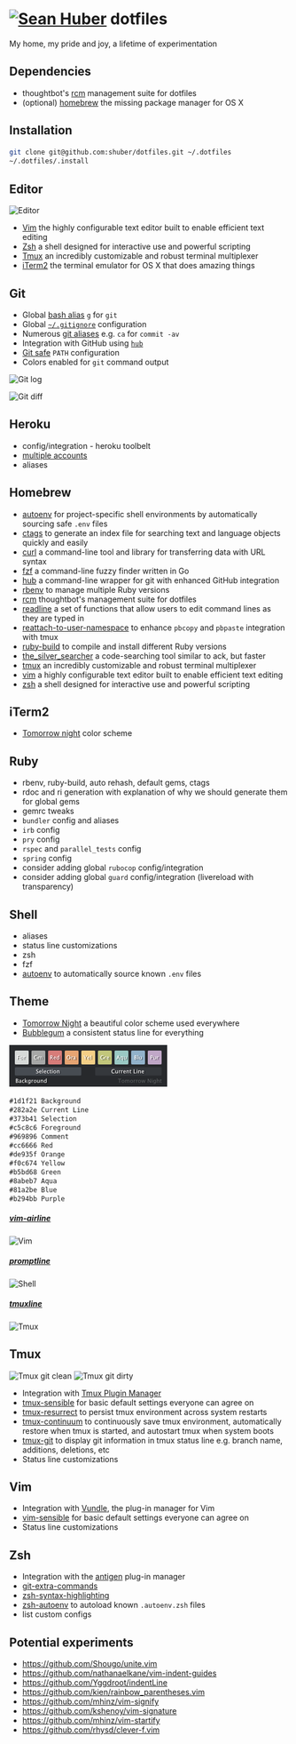 # [![Sean Huber](https://cloud.githubusercontent.com/assets/2419/6550752/832d9a64-c5ea-11e4-9717-6f9aa6e023b5.png)](https://github.com/shuber) dotfiles

My home, my pride and joy, a lifetime of experimentation

## Dependencies

* thoughtbot's [rcm](https://github.com/thoughtbot/rcm) management suite for dotfiles
* (optional) [homebrew](http://brew.sh/) the missing package manager for OS X

## Installation

```bash
git clone git@github.com:shuber/dotfiles.git ~/.dotfiles
~/.dotfiles/.install
```

## Editor

![Editor](https://www.dropbox.com/s/e4846hxq04a4qu9/Screenshot%202015-08-29%2014.28.59.png?dl=1)

* [Vim](http://www.vim.org/) the highly configurable text editor built to enable efficient text editing
* [Zsh](http://www.zsh.org/) a shell designed for interactive use and powerful scripting
* [Tmux](https://tmux.github.io/) an incredibly customizable and robust terminal multiplexer
* [iTerm2](https://www.iterm2.com/) the terminal emulator for OS X that does amazing things

## Git

* Global [bash alias](https://github.com/shuber/dotfiles/blob/master/shell/aliases/git.sh#L1) `g` for `git`
* Global [`~/.gitignore`](https://github.com/shuber/dotfiles/blob/master/gitignore) configuration
* Numerous [git aliases](https://github.com/shuber/dotfiles/blob/master/gitconfig#L1) e.g. `ca` for `commit -av`
* Integration with GitHub using [`hub`](https://hub.github.com/)
* [Git safe](https://github.com/thoughtbot/suspenders/pull/282) `PATH` configuration
* Colors enabled for `git` command output

![Git log](https://www.dropbox.com/s/rio9s6xa8nhacqm/Screenshot%202015-08-30%2015.13.22.png?dl=1)

![Git diff](https://www.dropbox.com/s/kckxiwc0bmahzgi/Screenshot%202015-08-30%2015.15.13.png?dl=1)

## Heroku

* config/integration - heroku toolbelt
* [multiple accounts](https://github.com/ddollar/heroku-accounts)
* aliases

## Homebrew

* [autoenv](https://github.com/kennethreitz/autoenv) for project-specific shell environments by automatically sourcing safe `.env` files
* [ctags](http://ctags.sourceforge.net/index.html) to generate an index file for searching text and language objects quickly and easily
* [curl](http://curl.haxx.se/) a command-line tool and library for transferring data with URL syntax
* [fzf](https://github.com/junegunn/fzf) a command-line fuzzy finder written in Go
* [hub](https://hub.github.com/) a command-line wrapper for git with enhanced GitHub integration
* [rbenv](https://github.com/sstephenson/rbenv) to manage multiple Ruby versions
* [rcm](https://github.com/thoughtbot/rcm) thoughtbot's management suite for dotfiles
* [readline](https://tiswww.case.edu/php/chet/readline/rltop.html) a set of functions that allow users to edit command lines as they are typed in
* [reattach-to-user-namespace](https://github.com/ChrisJohnsen/tmux-MacOSX-pasteboard) to enhance `pbcopy` and `pbpaste` integration with tmux
* [ruby-build](https://github.com/sstephenson/ruby-build) to compile and install different Ruby versions
* [the_silver_searcher](https://github.com/ggreer/the_silver_searcher) a code-searching tool similar to ack, but faster
* [tmux](https://tmux.github.io/) an incredibly customizable and robust terminal multiplexer
* [vim](http://www.vim.org/) a highly configurable text editor built to enable efficient text editing
* [zsh](http://www.zsh.org/) a shell designed for interactive use and powerful scripting

## iTerm2

* [Tomorrow night](https://github.com/shuber/dotfiles/blob/master/iterm2/Tomorrow%20Night.itermcolors) color scheme

## Ruby

* rbenv, ruby-build, auto rehash, default gems, ctags
* rdoc and ri generation with explanation of why we should generate them for global gems
* gemrc tweaks
* `bundler` config and aliases
* `irb` config
* `pry` config
* `rspec` and `parallel_tests` config
* `spring` config
* consider adding global `rubocop` config/integration
* consider adding global `guard` config/integration (livereload with transparency)

## Shell

* aliases
* status line customizations
* zsh
* fzf
* [autoenv](https://github.com/kennethreitz/autoenv) to automatically source known `.env` files

## Theme

* [Tomorrow Night](https://github.com/chriskempson/tomorrow-theme) a beautiful color scheme used everywhere
* [Bubblegum](https://github.com/bling/vim-airline/blob/master/autoload/airline/themes/bubblegum.vim) a consistent status line for everything

![Tomorrow Night](https://raw.githubusercontent.com/ChrisKempson/Tomorrow-Theme/master/Images/Tomorrow-Night-Palette.png)

```
#1d1f21 Background
#282a2e Current Line
#373b41 Selection
#c5c8c6 Foreground
#969896 Comment
#cc6666 Red
#de935f Orange
#f0c674 Yellow
#b5bd68 Green
#8abeb7 Aqua
#81a2be Blue
#b294bb Purple
```

##### [vim-airline](https://github.com/bling/vim-airline)
![Vim](https://www.dropbox.com/s/jawhcko1ztpo9yy/Screenshot%202015-08-30%2011.26.32.png?dl=1)

##### [promptline](https://github.com/edkolev/promptline.vim)
![Shell](https://www.dropbox.com/s/ct3gw516qs4bf8m/Screenshot%202015-08-30%2011.27.01.png?dl=1)

##### [tmuxline](https://github.com/edkolev/tmuxline.vim)
![Tmux](https://www.dropbox.com/s/es9ko7o4lv179xe/Screenshot%202015-08-30%2011.25.50.png?dl=1)

## Tmux

![Tmux git clean](https://www.dropbox.com/s/thuf5mkhojovols/Screenshot%202015-08-29%2013.32.30.png?dl=1)
![Tmux git dirty](https://www.dropbox.com/s/yqsgogc2olkqvqk/Screenshot%202015-08-29%2013.30.00.png?dl=1)

* Integration with [Tmux Plugin Manager](https://github.com/tmux-plugins/tpm)
* [tmux-sensible](https://github.com/tmux-plugins/tmux-sensible) for basic default settings everyone can agree on
* [tmux-resurrect](https://github.com/tmux-plugins/tmux-resurrect) to persist tmux environment across system restarts
* [tmux-continuum](https://github.com/tmux-plugins/tmux-continuum) to continuously save tmux environment, automatically restore when tmux is started, and autostart tmux when system boots
* [tmux-git](https://github.com/shuber/tmux-git) to display git information in tmux status line e.g. branch name, additions, deletions, etc
* Status line customizations

## Vim

* Integration with [Vundle](https://github.com/VundleVim/Vundle.vim), the plug-in manager for Vim
* [vim-sensible](https://github.com/tpope/vim-sensible) for basic default settings everyone can agree on
* Status line customizations

## Zsh

* Integration with the [antigen](https://github.com/zsh-users/antigen) plug-in manager
* [git-extra-commands](https://github.com/unixorn/git-extra-commands)
* [zsh-syntax-highlighting](https://github.com/zsh-users/zsh-syntax-highlighting)
* [zsh-autoenv](https://github.com/Tarrasch/zsh-autoenv) to autoload known `.autoenv.zsh` files
* list custom configs

## Potential experiments

* https://github.com/Shougo/unite.vim
* https://github.com/nathanaelkane/vim-indent-guides
* https://github.com/Yggdroot/indentLine
* https://github.com/kien/rainbow_parentheses.vim
* https://github.com/mhinz/vim-signify
* https://github.com/kshenoy/vim-signature
* https://github.com/mhinz/vim-startify
* https://github.com/rhysd/clever-f.vim
